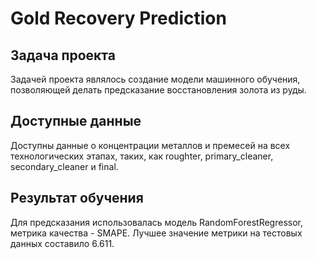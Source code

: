# Gold Recovery Prediction

## Задача проекта

Задачей проекта являлось создание модели машинного обучения, позволяющей делать предсказание восстановления золота из руды.

## Доступные данные

Доступны данные о концентрации металлов и премесей на всех технологических этапах, таких, как roughter, primary_cleaner, secondary_cleaner и final. 

## Результат обучения

Для предсказания использовалась модель RandomForestRegressor, метрика качества - SMAPE. Лучшее значение метрики на тестовых данных составило 6.611.
